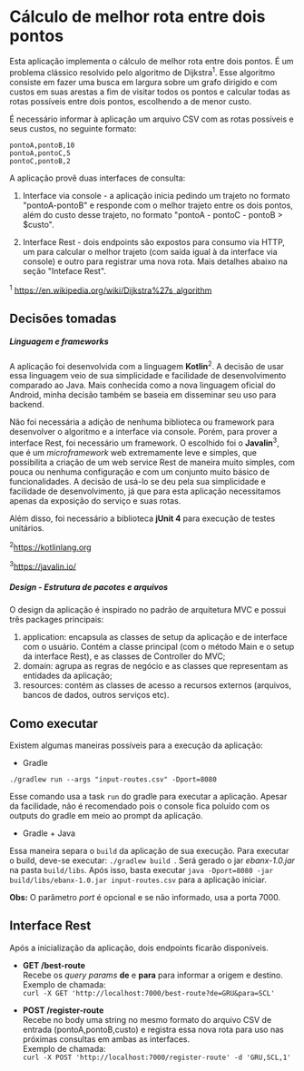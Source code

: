 # Cálculo de melhor rota entre dois pontos

Esta aplicação implementa o cálculo de melhor rota entre dois pontos. É um problema clássico resolvido pelo algoritmo
de Dijkstra<sup>1</sup>. Esse algoritmo consiste em fazer uma busca em largura sobre um grafo dirigido e com custos em suas arestas
a fim de visitar todos os pontos e calcular todas as rotas possíveis entre dois pontos, escolhendo a de menor custo.

É necessário informar à aplicação um arquivo CSV com as rotas possíveis e seus custos, no seguinte formato:
```
pontoA,pontoB,10
pontoA,pontoC,5
pontoC,pontoB,2
```

A aplicação provê duas interfaces de consulta:
1. Interface via console - a aplicação inicia pedindo um trajeto no formato "pontoA-pontoB" e responde com o melhor
trajeto entre
os dois pontos, além do custo desse trajeto, no formato "pontoA - pontoC - pontoB > $custo".

2. Interface Rest - dois endpoints são expostos para consumo via HTTP, um para calcular o melhor trajeto (com saída
igual à da interface via console)
e outro para registrar uma nova rota. Mais detalhes abaixo na seção "Inteface Rest".

<sup>1</sup> https://en.wikipedia.org/wiki/Dijkstra%27s_algorithm

## Decisões tomadas

##### Linguagem e frameworks
A aplicação foi desenvolvida com a linguagem **Kotlin**<sup>2</sup>. A decisão de usar essa linguagem veio de sua simplicidade e facilidade
de desenvolvimento comparado ao Java. Mais conhecida como a nova linguagem oficial do Android, minha decisão também se
baseia em disseminar seu uso para backend.

Não foi necessária a adição de nenhuma biblioteca ou framework para desenvolver o algoritmo e a interface via console.
Porém, para prover a interface Rest, foi necessário um framework. O escolhido foi o **Javalin**<sup>3</sup>, que é um
*microframework* web extremamente leve e simples, que possibilita a criação de um web service Rest de maneira muito
simples, com pouca ou nenhuma configuração e com um conjunto muito básico de funcionalidades. A decisão de usá-lo se deu
pela sua simplicidade e facilidade de desenvolvimento, já que para esta aplicação necessitamos apenas da exposição do serviço
e suas rotas.

Além disso, foi necessário a biblioteca **jUnit 4** para execução de testes unitários. 

<sup>2</sup>https://kotlinlang.org

<sup>3</sup>https://javalin.io/

##### Design - Estrutura de pacotes e arquivos
O design da aplicação é inspirado no padrão de arquitetura MVC e possui três packages principais:
1. application: encapsula as classes de setup da aplicação e de interface com o usuário. Contém a classe principal (com
o método Main e o setup da interface Rest), e as classes de Controller do MVC;
2. domain: agrupa as regras de negócio e as classes que representam as entidades da aplicação;
3. resources: contém as classes de acesso a recursos externos (arquivos, bancos de dados, outros serviços etc).

## Como executar
Existem algumas maneiras possíveis para a execução da aplicação:

* Gradle

```./gradlew run --args "input-routes.csv" -Dport=8080```

Esse comando usa a task ```run``` do gradle para executar a aplicação. Apesar da facilidade,
não é recomendado pois o console fica poluído com os outputs do gradle em meio ao prompt da aplicação.

* Gradle + Java

Essa maneira separa o ```build``` da aplicação de sua execução. Para executar o build, deve-se executar:
```./gradlew build ```. Será gerado o jar *ebanx-1.0.jar* na pasta ```build/libs```. Após isso, basta executar
```java -Dport=8080 -jar build/libs/ebanx-1.0.jar input-routes.csv``` para a aplicação iniciar.

**Obs:** O parâmetro *port* é opcional e se não informado, usa a porta 7000.

## Interface Rest
Após a inicialização da aplicação, dois endpoints ficarão disponíveis.

* **GET /best-route**  
Recebe os *query params* **de** e **para** para informar a origem e destino.  
Exemplo de chamada:  
```curl -X GET 'http://localhost:7000/best-route?de=GRU&para=SCL'```

* **POST /register-route**  
Recebe no body uma string no mesmo formato do arquivo CSV de entrada (pontoA,pontoB,custo) e registra essa nova rota para
uso nas próximas consultas em ambas as interfaces.  
Exemplo de chamada:  
```curl -X POST 'http://localhost:7000/register-route' -d 'GRU,SCL,1'```